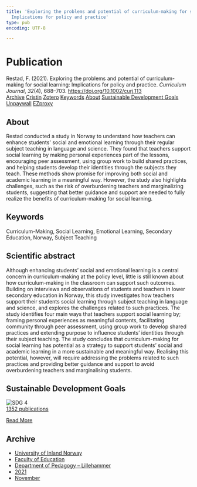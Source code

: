 ```yaml
---
title: 'Exploring the problems and potential of curriculum-making for social learning:
  Implications for policy and practice'
type: pub
encoding: UTF-8

---
```

<h1>Publication</h1>
<article id="csl-bib-container-9QZFYA3U" class="csl-bib-container">
  <div class="csl-bib-body"> <div class="csl-entry">Restad, F. (2021). Exploring the problems and potential of curriculum-making for social learning: Implications for policy and practice. <i>Curriculum Journal</i>, <i>32</i>(4), 688–703. <a href="https://doi.org/10.1002/curj.113">https://doi.org/10.1002/curj.113</a></div> </div>
  <div class="csl-bib-buttons">
    <a href="#taxonomy-article-9QZFYA3U" alt="archive" class="csl-bib-button">Archive</a>
    <a href="https://app.cristin.no/results/show.jsf?id=1958925" alt="Cristin" class="csl-bib-button">Cristin</a>
    <a href="http://zotero.org/groups/5881554/items/9QZFYA3U" alt="Zotero" class="csl-bib-button">Zotero</a>
    <a href="#keywords-article-9QZFYA3U" alt="keywords" class="csl-bib-button">Keywords</a>
    <a href="#about-article-9QZFYA3U" alt="about_pub" class="csl-bib-button">About</a>
    <a href="#sdg-article-9QZFYA3U" alt="sdg" class="csl-bib-button">Sustainable Development Goals</a>
    <a href="https://onlinelibrary.wiley.com/doi/pdfdirect/10.1002/curj.113" alt="Unpaywall" class="csl-bib-button">Unpaywall</a>
    <a href="https://onlinelibrary.wiley.com/doi/pdfdirect/10.1002/curj.113" alt="EZproxy" class="csl-bib-button">EZproxy</a>
  </div>
  <div id="csl-bib-meta-container-9QZFYA3U"></div>
</article>
<div id="csl-bib-meta-9QZFYA3U" class="csl-bib-meta">
  <article id="about-article-9QZFYA3U" class="about_pub-article">
    <h1>About</h1>
    Restad conducted a study in Norway to understand how teachers can enhance students' social and emotional learning through their regular subject teaching in language and science. They found that teachers support social learning by making personal experiences part of the lessons, encouraging peer assessment, using group work to build shared practices, and helping students develop their identities through the subjects they teach. These methods show promise for improving both social and academic learning in a meaningful way. However, the study also highlights challenges, such as the risk of overburdening teachers and marginalizing students, suggesting that better guidance and support are needed to fully realize the benefits of curriculum-making for social learning.
  </article>
  <article id="keywords-article-9QZFYA3U" class="keywords-article">
    <h1>Keywords</h1>
    Curriculum-Making, Social Learning, Emotional Learning, Secondary Education, Norway, Subject Teaching
  </article>
  <article id="abstract-article-9QZFYA3U" class="abstract-article">
    <h1>Scientific abstract</h1>
    Although enhancing students’ social and emotional learning is a central concern in curriculum-making at the policy level, little is still known about how curriculum-making in the classroom can support such outcomes. Building on interviews and observations of students and teachers in lower secondary education in Norway, this study investigates how teachers support their students social learning through subject teaching in language and science, and explores the challenges related to such practices. The study identifies four main ways that teachers support social learning by; framing personal experiences as meaningful contents, facilitating community through peer assessment, using group work to develop shared practices and extending purpose to influence students’ identities through their subject teaching. The study concludes that curriculum-making for social learning has potential as a strategy to support students’ social and academic learning in a more sustainable and meaningful way. Realising this potential, however, will require addressing the problems related to such practices and providing better guidance and support to avoid overburdening teachers and marginalising students.
  </article>
  <article id="sdg-article-9QZFYA3U" class="sdg-article">
    <h1>Sustainable Development Goals</h1>
    <div class="sdg-container"><div id="sdg4" class="sdg">
        <img src="{{< params subfolder >}}images/sdg/sdg04_en.png" class="image" alt="SDG 4">
        <div class="sdg-overlay">
          <a href="{{< params subfolder >}}en/archive/?sdg=4#archive" class="sdg-publication-count"><span>1352</span> publications</a>
          <p><a href="https://sdgs.un.org/goals/goal4" class="sdg-read-more">Read More</a></p>
        </div>
      </div></div>
  </article>
  <article id="taxonomy-article-9QZFYA3U" class="taxonomy-article">
    <h1>Archive</h1>
    <ul>
      <li><a href="{{< params subfolder >}}en/archive/?key=3DCRN523">University of Inland Norway</a></li>
      <li><a href="{{< params subfolder >}}en/archive/?key=WYNZA47F">Faculty of Education</a></li>
      <li><a href="{{< params subfolder >}}en/archive/?key=L8MA547R">Department of Pedagogy – Lillehammer</a></li>
      <li><a href="{{< params subfolder >}}en/archive/?key=MD94ZHP9">2021</a></li>
      <li><a href="{{< params subfolder >}}en/archive/?key=AMNTM6SR">November</a></li>
    </ul>
  </article>
</div>
